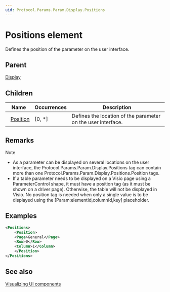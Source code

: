 ```yaml
---
uid: Protocol.Params.Param.Display.Positions
---
```


# Positions element

Defines the position of the parameter on the user interface.

## Parent

[Display](xref:Protocol.Params.Param.Display)

## Children

|Name|Occurrences|Description|
|--- |--- |--- |
|&nbsp;&nbsp;[Position](xref:Protocol.Params.Param.Display.Positions.Position)|[0, *]|Defines the location of the parameter on the user interface.|

## Remarks

> [!NOTE]
>
> - As a parameter can be displayed on several locations on the user interface, the Protocol.Params.Param.Display.Positions tag can contain more than one Protocol.Params.Param.Display.Positions.Position tags.
> - If a table parameter needs to be displayed on a Visio page using a ParameterControl
shape, it must have a position tag (as it must be shown on a driver page). Otherwise,
the table will not be displayed in Visio. No position tag is needed when only a single
value is to be displayed using the [Param:elementId,columnId,key] placeholder.

## Examples

```xml
<Positions>
	<Position>
	<Page>General</Page>
	<Row>0</Row>
	<Column>1</Column>
	</Position>
</Positions>
```

## See also

[Visualizing UI components](xref:UIComponentsVisualization)
